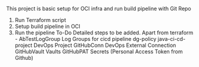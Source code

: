 This project is basic setup for OCI infra and run build pipeline with Git Repo
1. Run Terraform script
2. Setup build pipeline in OCI
3. Run the pipeline
To-Do
Detailed steps to be added.
Apart from terraform -
 	AbTestLogGroup Log Groups for cicd pipeline
	dg-policy
	java-ci-cd-project DevOps Project
	GitHubConn  DevOps External Connection
	GitHubVault Vaults
	GitHubPAT Secrets (Personal Access Token from Github)